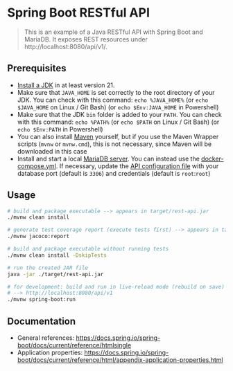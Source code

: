 # Spring Boot RESTful API

> This is an example of a Java RESTful API with Spring Boot and MariaDB.
> It exposes REST resources under http://localhost:8080/api/v1/.

## Prerequisites

- [Install a JDK](https://www.oracle.com/de/java/technologies/downloads/) in at least version 21.
- Make sure that `JAVA_HOME` is set correctly to the root directory of your JDK. You can check with this command: `echo %JAVA_HOME%` (or `echo $JAVA_HOME` on Linux / Git Bash) (or `echo $Env:JAVA_HOME` in Powershell)
- Make sure that the JDK `bin` folder is added to your `PATH`. You can check with this command: `echo %PATH%` (or `echo $PATH` on Linux / Git Bash) (or `echo $Env:PATH` in Powershell)
- You can also install [Maven](https://maven.apache.org/) yourself, but if you use the Maven Wrapper scripts (`mvnw` or `mvnw.cmd`), this is not necessary, since Maven will be downloaded in this case
- Install and start a local [MariaDB server](https://mariadb.org/download/). You can instead use the [docker-compose.yml](../docker-compose.yml). If necessary, update the [API configuration file](src/main/resources/application.properties) with your database port (default is `3306`) and credentials (default is `root`:`root`)

## Usage

```bash
# build and package executable --> appears in target/rest-api.jar
./mvnw clean install

# generate test coverage report (execute tests first) --> appears in target/site/jacoco/index.html
./mvnw jacoco:report

# build and package executable without running tests
./mvnw clean install -DskipTests

# run the created JAR file
java -jar ./target/rest-api.jar

# for development: build and run in live-reload mode (rebuild on save)
# --> http://localhost:8080/api/v1
./mvnw spring-boot:run
```


## Documentation

- General references: https://docs.spring.io/spring-boot/docs/current/reference/htmlsingle
- Application properties: https://docs.spring.io/spring-boot/docs/current/reference/html/appendix-application-properties.html
